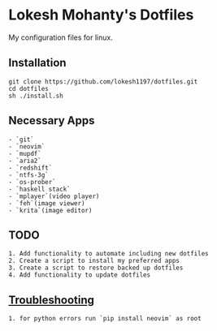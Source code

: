 # Lokesh Mohanty's Dotfiles

My configuration files for linux.

## Installation

    git clone https://github.com/lokesh1197/dotfiles.git
    cd dotfiles
    sh ./install.sh

## Necessary Apps
    - `git`
    - `neovim`
    - `mupdf`
    - `aria2`
    - `redshift`
    - `ntfs-3g`
    - `os-prober`
    - `haskell stack`
    - `mplayer`(video player)
    - `feh`(image viewer)
    - `krita`(image editor)

## TODO

    1. Add functionality to automate including new dotfiles
    2. Create a script to install my preferred apps
    3. Create a script to restore backed up dotfiles
    4. Add functionality to update dotfiles

## [Troubleshooting](./Troubleshoot.md)
    
    1. for python errors run `pip install neovim` as root
